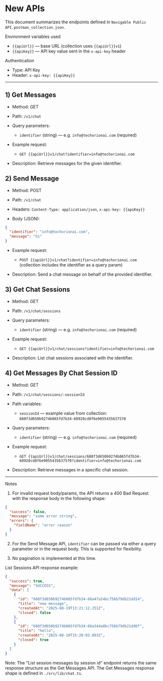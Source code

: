 # New APIs

This document summarizes the endpoints defined in `Navigable Public API.postman_collection.json`.

Environment variables used

- `{{apiUrl}}` — base URL (collection uses `{{apiUrl}}v1`)
- `{{apiKey}}` — API key value sent in the `x-api-key` header

Authentication

- Type: API Key
- Header: `x-api-key: {{apiKey}}`

---

## 1) Get Messages

- Method: GET

- Path: `/v1/chat`

- Query parameters:

  - `identifier` (string) — e.g. `info@techorionai.com` (required)

- Example request:

  - `GET {{apiUrl}}v1/chat?identifier=info@techorionai.com`

- Description: Retrieve messages for the given identifier.

## 2) Send Message

- Method: POST

- Path: `/v1/chat`

- Headers: `Content-Type: application/json`, `x-api-key: {{apiKey}}`

- Body (JSON):

```json
{
  "identifier": "info@techorionai.com",
  "message": "hi"
}
```

- Example request:

  - `POST {{apiUrl}}v1/chat?identifier=info@techorionai.com` (collection includes the identifier as a query param)

- Description: Send a chat message on behalf of the provided identifier.

## 3) Get Chat Sessions

- Method: GET

- Path: `/v1/chat/sessions`

- Query parameters:

  - `identifier` (string) — e.g. `info@techorionai.com` (required)

- Example request:

  - `GET {{apiUrl}}v1/chat/sessions?identifier=info@techorionai.com`

- Description: List chat sessions associated with the identifier.

## 4) Get Messages By Chat Session ID

- Method: GET

- Path: `/v1/chat/sessions/:sessionId`

- Path variables:

  - `sessionId` — example value from collection: `688f3d650b9274b065fd7b34-68920cd8f6e9055435637570`

- Query parameters:

  - `identifier` (string) — e.g. `info@techorionai.com` (required)

- Example request:

  - `GET {{apiUrl}}v1/chat/sessions/688f3d650b9274b065fd7b34-68920cd8f6e9055435637570?identifier=info@techorionai.com`

- Description: Retrieve messages in a specific chat session.

---

Notes

1. For invalid request body/params, the API returns a 400 Bad Request with the response body in the following shape:

```json
{
  "success": false,
  "message": "some error string",
  "errors": {
    "fieldName": "error reason"
  }
}
```

2. For the Send Message API, `identifier` can be passed via either a query parameter or in the request body. This is supported for flexibility.

3. No pagination is implemented at this time.

List Sessions API response example:

```json
{
  "success": true,
  "message": "SUCCESS",
  "data": [
    {
      "id": "688f3d650b9274b065fd7b34-68a47a54bc756b79db21dd14",
      "title": "new message",
      "createdAt": "2025-08-19T13:21:12.251Z",
      "closed": false
    },
    {
      "id": "688f3d650b9274b065fd7b34-68a344a8bc756b79db21dd0f",
      "title": "hello",
      "createdAt": "2025-08-18T15:20:03.093Z",
      "closed": true
    }
  ]
}
```

Note: The "List session messages by session id" endpoint returns the same response structure as the Get Messages API. The Get Messages response shape is defined in `./src/lib/chat.ts`.
